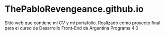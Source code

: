 # ThePabloRevengeance.github.io
Sitio web que contiene mi CV y mi portafolio. Realizado como proyecto final para el curso de Desarrollo Front-End de Argentina Programa 4.0
